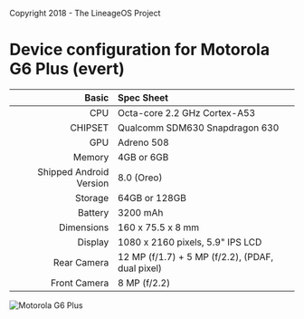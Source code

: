 Copyright 2018 - The LineageOS Project

Device configuration for Motorola G6 Plus (evert)
==================================

Basic   | Spec Sheet
-------:|:-------------------------
CPU     | Octa-core 2.2 GHz Cortex-A53
CHIPSET | Qualcomm SDM630 Snapdragon 630
GPU     | Adreno 508
Memory  | 4GB or 6GB
Shipped Android Version | 8.0 (Oreo)
Storage | 64GB or 128GB
Battery | 3200 mAh
Dimensions | 160 x 75.5 x 8 mm
Display | 1080 x 2160 pixels, 5.9" IPS LCD
Rear Camera  | 12 MP (f/1.7) + 5 MP (f/2.2), (PDAF, dual pixel)
Front Camera | 8 MP (f/2.2)

![Motorola G6 Plus](https://fdn2.gsmarena.com/vv/pics/motorola/motorola-moto-g6-plus-2.jpg "Motorola G6 Plus")
